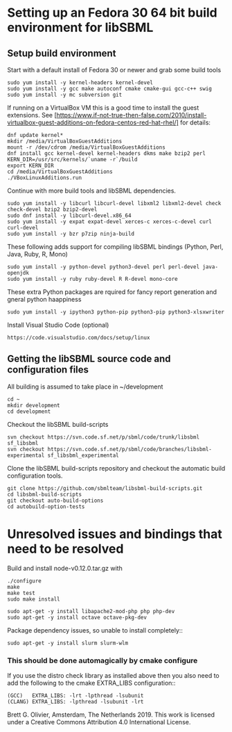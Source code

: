 # Setting up an Fedora 30 64 bit build environment for libSBML

## Setup build environment

Start with a default install of Fedora 30 or newer and grab some build tools 

```
sudo yum install -y kernel-headers kernel-devel 
sudo yum install -y gcc make autoconf cmake cmake-gui gcc-c++ swig
sudo yum install -y mc subversion git
```

If running on a VirtualBox VM this is a good time to install the guest extensions. See [https://www.if-not-true-then-false.com/2010/install-virtualbox-guest-additions-on-fedora-centos-red-hat-rhel/] for details:

```
dnf update kernel*
mkdir /media/VirtualBoxGuestAdditions
mount -r /dev/cdrom /media/VirtualBoxGuestAdditions
dnf install gcc kernel-devel kernel-headers dkms make bzip2 perl
KERN_DIR=/usr/src/kernels/`uname -r`/build
export KERN_DIR
cd /media/VirtualBoxGuestAdditions
./VBoxLinuxAdditions.run
```

Continue with more build tools and libSBML dependencies. 

```
sudo yum install -y libcurl libcurl-devel libxml2 libxml2-devel check check-devel bzip2 bzip2-devel
sudo dnf install -y libcurl-devel.x86_64 
sudo yum install -y expat expat-devel xerces-c xerces-c-devel curl curl-devel
sudo yum install -y bzr p7zip ninja-build
``` 
 
These following adds support for compiling libSBML bindings (Python, Perl, Java, Ruby, R, Mono)

```
sudo yum install -y python-devel python3-devel perl perl-devel java-openjdk
sudo yum install -y ruby ruby-devel R R-devel mono-core
```
 
These extra Python packages are rquired for fancy report generation and gneral python haappiness

```
sudo yum install -y ipython3 python-pip python3-pip python3-xlsxwriter
```
Install Visual Studio Code (optional)

```
https://code.visualstudio.com/docs/setup/linux
```

 
## Getting the libSBML source code and configuration files

All building is assumed to take place in ~/development

```
cd ~
mkdir development
cd development
```

Checkout the libSBML build-scripts

```
svn checkout https://svn.code.sf.net/p/sbml/code/trunk/libsbml sf_libsbml
svn checkout https://svn.code.sf.net/p/sbml/code/branches/libsbml-experimental sf_libsbml_experimental
```

Clone the libSBML build-scripts repository and checkout the automatic build configuration tools.

```
git clone https://github.com/sbmlteam/libsbml-build-scripts.git
cd libsbml-build-scripts
git checkout auto-build-options
cd autobuild-option-tests
```

# Unresolved issues and bindings that need to be resolved

Build and install node-v0.12.0.tar.gz with

```
./configure
make
make test
sudo make install
```

```
sudo apt-get -y install libapache2-mod-php php php-dev
sudo apt-get -y install octave octave-pkg-dev
```

Package dependency issues, so unable to install completely::

```
sudo apt-get -y install slurm slurm-wlm
```

### This should be done automagically by cmake configure

If you use the distro check library as installed above then you also need to add the
following to the cmake EXTRA_LIBS configuration::

```
(GCC)   EXTRA_LIBS: -lrt -lpthread -lsubunit
(CLANG) EXTRA_LIBS: -lpthread -lsubunit -lrt 
```

Brett G. Olivier, Amsterdam, The Netherlands 2019. This work is licensed under a Creative Commons Attribution 4.0 International License.
